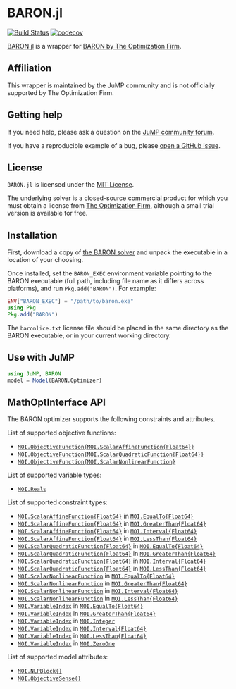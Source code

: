 # BARON.jl

[![Build Status](https://github.com/jump-dev/BARON.jl/actions/workflows/ci.yml/badge.svg?branch=master)](https://github.com/jump-dev/BARON.jl/actions?query=workflow%3ACI)
[![codecov](https://codecov.io/gh/jump-dev/BARON.jl/branch/master/graph/badge.svg)](https://codecov.io/gh/jump-dev/BARON.jl)

[BARON.jl](https://github.com/jump-dev/BARON.jl) is a wrapper for
[BARON by The Optimization Firm](http://minlp.com/baron).

## Affiliation

This wrapper is maintained by the JuMP community and is not officially supported
by The Optimization Firm.

## Getting help

If you need help, please ask a question on the [JuMP community forum](https://jump.dev/forum).

If you have a reproducible example of a bug, please [open a GitHub issue](https://github.com/jump-dev/BARON.jl/issues/new).

## License

`BARON.jl` is licensed under the [MIT License](https://github.com/jump-dev/BARON.jl/blob/master/LICENSE.md).

The underlying solver is a closed-source commercial product for which you must
obtain a license from [The Optimization Firm](http://minlp.com), although a
small trial version is available for free.

## Installation

First, download a copy of [the BARON solver](http://minlp.com/) and unpack the
executable in a location of your choosing.

Once installed, set the `BARON_EXEC` environment variable pointing to the BARON
executable (full path, including file name as it differs across platforms), and
run `Pkg.add("BARON")`. For example:

```julia
ENV["BARON_EXEC"] = "/path/to/baron.exe"
using Pkg
Pkg.add("BARON")
```

The `baronlice.txt` license file should be placed in the same directory as the
BARON executable, or in your current working directory.

## Use with JuMP

```julia
using JuMP, BARON
model = Model(BARON.Optimizer)
```

## MathOptInterface API

The BARON optimizer supports the following constraints and attributes.

List of supported objective functions:

 * [`MOI.ObjectiveFunction{MOI.ScalarAffineFunction{Float64}}`](@ref)
 * [`MOI.ObjectiveFunction{MOI.ScalarQuadraticFunction{Float64}}`](@ref)
 * [`MOI.ObjectiveFunction{MOI.ScalarNonlinearFunction}`](@ref)

List of supported variable types:

 * [`MOI.Reals`](@ref)

List of supported constraint types:

 * [`MOI.ScalarAffineFunction{Float64}`](@ref) in [`MOI.EqualTo{Float64}`](@ref)
 * [`MOI.ScalarAffineFunction{Float64}`](@ref) in [`MOI.GreaterThan{Float64}`](@ref)
 * [`MOI.ScalarAffineFunction{Float64}`](@ref) in [`MOI.Interval{Float64}`](@ref)
 * [`MOI.ScalarAffineFunction{Float64}`](@ref) in [`MOI.LessThan{Float64}`](@ref)
 * [`MOI.ScalarQuadraticFunction{Float64}`](@ref) in [`MOI.EqualTo{Float64}`](@ref)
 * [`MOI.ScalarQuadraticFunction{Float64}`](@ref) in [`MOI.GreaterThan{Float64}`](@ref)
 * [`MOI.ScalarQuadraticFunction{Float64}`](@ref) in [`MOI.Interval{Float64}`](@ref)
 * [`MOI.ScalarQuadraticFunction{Float64}`](@ref) in [`MOI.LessThan{Float64}`](@ref)
 * [`MOI.ScalarNonlinearFunction`](@ref) in [`MOI.EqualTo{Float64}`](@ref)
 * [`MOI.ScalarNonlinearFunction`](@ref) in [`MOI.GreaterThan{Float64}`](@ref)
 * [`MOI.ScalarNonlinearFunction`](@ref) in [`MOI.Interval{Float64}`](@ref)
 * [`MOI.ScalarNonlinearFunction`](@ref) in [`MOI.LessThan{Float64}`](@ref)
 * [`MOI.VariableIndex`](@ref) in [`MOI.EqualTo{Float64}`](@ref)
 * [`MOI.VariableIndex`](@ref) in [`MOI.GreaterThan{Float64}`](@ref)
 * [`MOI.VariableIndex`](@ref) in [`MOI.Integer`](@ref)
 * [`MOI.VariableIndex`](@ref) in [`MOI.Interval{Float64}`](@ref)
 * [`MOI.VariableIndex`](@ref) in [`MOI.LessThan{Float64}`](@ref)
 * [`MOI.VariableIndex`](@ref) in [`MOI.ZeroOne`](@ref)

List of supported model attributes:

 * [`MOI.NLPBlock()`](@ref)
 * [`MOI.ObjectiveSense()`](@ref)
